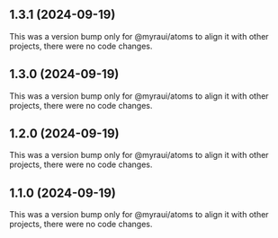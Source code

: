 ## 1.3.1 (2024-09-19)

This was a version bump only for @myraui/atoms to align it with other projects, there were no code changes.

## 1.3.0 (2024-09-19)

This was a version bump only for @myraui/atoms to align it with other projects, there were no code changes.

## 1.2.0 (2024-09-19)

This was a version bump only for @myraui/atoms to align it with other projects, there were no code changes.

## 1.1.0 (2024-09-19)

This was a version bump only for @myraui/atoms to align it with other projects, there were no code changes.